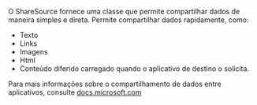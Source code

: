 ﻿O ShareSource fornece uma classe que permite compartilhar dados de maneira simples e direta. Permite compartilhar dados rapidamente, como:

  * Texto
  * Links
  * Imagens
  * Html
  * Conteúdo diferido carregado quando o aplicativo de destino o solicita.

Para mais informações sobre o compartilhamento de dados entre aplicativos, consulte 
[docs.microsoft.com](https://docs.microsoft.com/windows/uwp/app-to-app/share-data)